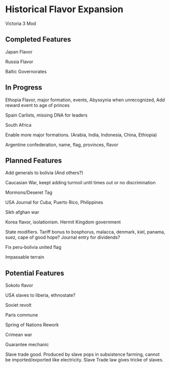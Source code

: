 # Historical Flavor Expansion
 Victoria 3 Mod

## Completed Features

Japan Flavor

Russia Flavor

Baltic Governorates

## In Progress

Ethopia Flavor, major formation, events, Abyssynia when unrecognized, Add reward event to age of princes

Spain Carlists, missing DNA for leaders

South Africa

Enable more major formations. (Arabia, India, Indonesia, China, Ethiopia)

Argentine confederation, name, flag, provinces, flavor

## Planned Features

Add generals to bolivia (And others?)

Caucasian War, keept adding turmoil until times out or no discrimination

Mormons/Deseret Tag

USA Journal for Cuba, Puerto Rico, Philippines

Sikh afghan war

Korea flavor, isolationism. Hermit Kingdom government

State modifiers. Tariff bonus to bosphorus, malacca, denmark, kiel, panama, suez, cape of good hope? Journal entry for dividends?

Fix peru-bolivia united flag

Impassable terrain

## Potential Features

Sokoto flavor

USA slaves to liberia, ethnostate?

Soviet revolt

Paris commune

Spring of Nations Rework

Crimean war

Guarantee mechanic

Slave trade good. Produced by slave pops in subsistence farming, cannot be imported/exported like electricity. Slave Trade law gives tricke of slaves.








